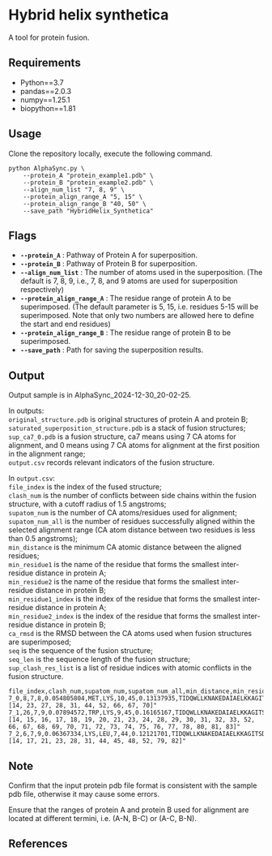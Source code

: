 # Hybrid helix synthetica 

A tool for protein fusion.

## Requirements

* Python==3.7
* pandas==2.0.3
* numpy==1.25.1
* biopython==1.81

## Usage

Clone the repository locally, execute the following command.

```
python AlphaSync.py \
    --protein_A "protein_example1.pdb" \
    --protein_B "protein_example2.pdb" \
    --align_num_list "7, 8, 9" \
    --protein_align_range_A "5, 15" \
    --protein_align_range_B "40, 50" \
    --save_path "HybridHelix_Synthetica"
```

## Flags

- **`--protein_A`** : Pathway of Protein A for superposition.
- **`--protein_B`** : Pathway of Protein B for superposition.
- **`--align_num_list`** : The number of atoms used in the superposition. (The default is 7, 8, 9, i.e., 7, 8, and 9 atoms are used for superposition respectively)
- **`--protein_align_range_A`** : The residue range of protein A to be superimposed. (The default parameter is 5, 15, i.e. residues 5-15 will be superimposed. Note that only two numbers are allowed here to define the start and end residues)
- **`--protein_align_range_B`** : The residue range of protein B to be superimposed.
- **`--save_path`** : Path for saving the superposition results.

## Output

Output sample is in AlphaSync_2024-12-30_20-02-25.

In outputs: <br>
`original_structure.pdb` is original structures of protein A and protein B; <br>
`saturated_superposition_structure.pdb` is a stack of fusion structures; <br>
`sup_ca7_0.pdb` is a fusion structure, ca7 means using 7 CA atoms for alignment, and 0 means using 7 CA atoms for alignment at the first position in the alignment range; <br>
`output.csv` records relevant indicators of the fusion structure.

In `output.csv`: <br>
`file_index` is the index of the fused structure; <br>
`clash_num` is the number of conflicts between side chains within the fusion structure, with a cutoff radius of 1.5 angstroms; <br>
`supatom_num` is the number of CA atoms/residues used for alignment; <br>
`supatom_num_all` is the number of residues successfully aligned within the selected alignment range (CA atom distance between two residues is less than 0.5 angstroms); <br>
`min_distance` is the minimum CA atomic distance between the aligned residues; <br>
`min_residue1` is the name of the residue that forms the smallest inter-residue distance in protein A; <br>
`min_residue2` is the name of the residue that forms the smallest inter-residue distance in protein B; <br>
`min_residue1_index` is the index of the residue that forms the smallest inter-residue distance in protein A; <br>
`min_residue2_index` is the index of the residue that forms the smallest inter-residue distance in protein B; <br>
`ca_rmsd` is the RMSD between the CA atoms used when fusion structures are superimposed; <br>
`seq` is the sequence of the fusion structure; <br>
`seq_len` is the sequence length of the fusion structure; <br>
`sup_clash_res_list` is a list of residue indices with atomic conflicts in the fusion structure.

```:test.csv
file_index,clash_num,supatom_num,supatom_num_all,min_distance,min_residue1,min_residue2,min_residue1_index,min_residue2_index,ca_rmsd,seq,seq_len,sup_clash_res_list
7_0,8,7,8,0.054805804,MET,LYS,10,45,0.13137935,TIDQWLLKNAKEDAIAELKKAGITSDFYFNAINKAKTVEGVNALMRAAHEIRWLPNLTFDQRVAFIHKLEDDPSQSSELLSEAKKLNDSQAPK,93,"[14, 23, 27, 28, 31, 44, 52, 66, 67, 70]"
7_1,26,7,9,0.07894572,TRP,LYS,9,45,0.16165167,TIDQWLLKNAKEDAIAELKKAGITSDFYFNAINKAKTVEGVNALWMRAAHEIRWLPNLTFDQRVAFIHKLEDDPSQSSELLSEAKKLNDSQAPK,94,"[14, 15, 16, 17, 18, 19, 20, 21, 23, 24, 28, 29, 30, 31, 32, 33, 52, 66, 67, 68, 69, 70, 71, 72, 73, 74, 75, 76, 77, 78, 80, 81, 83]"
7_2,6,7,9,0.06367334,LYS,LEU,7,44,0.12121701,TIDQWLLKNAKEDAIAELKKAGITSDFYFNAINKAKTVEGVNAKEWMRAAHEIRWLPNLTFDQRVAFIHKLEDDPSQSSELLSEAKKLNDSQAPK,95,"[14, 17, 21, 23, 28, 31, 44, 45, 48, 52, 79, 82]"
```

## Note

Confirm that the input protein pdb file format is consistent with the sample pdb file, otherwise it may cause some errors.

Ensure that the ranges of protein A and protein B used for alignment are located at different termini, i.e. (A-N, B-C) ​​or (A-C, B-N).

## References
